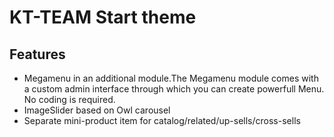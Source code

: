 # KT-TEAM Start theme

## Features

* Megamenu in an additional module.The Megamenu module comes with a custom admin interface through which you can create powerfull Menu. No coding is required.
* ImageSlider based on Owl carousel
* Separate mini-product item for catalog/related/up-sells/cross-sells
